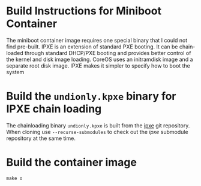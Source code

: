 # Build Instructions for Miniboot Container

The miniboot container image requires one special binary that I could not find pre-built.
IPXE is an extension of standard PXE booting. It can be chain-loaded through standard DHCP/PXE
booting and provides better control of the kernel and disk image loading. CoreOS uses an
initramdisk image and a separate root disk image. IPXE makes it simpler to specify how to boot
the system

# Build the `undionly.kpxe` binary for IPXE chain loading

The chainloading binary `undionly.kpxe` is built from the [ipxe](http://git.ipxe.org) git
repository. When cloning use `--recurse-submodules` to check out the _ipxe_ submodule
repository at the same time.

# Build the container image


    make o

